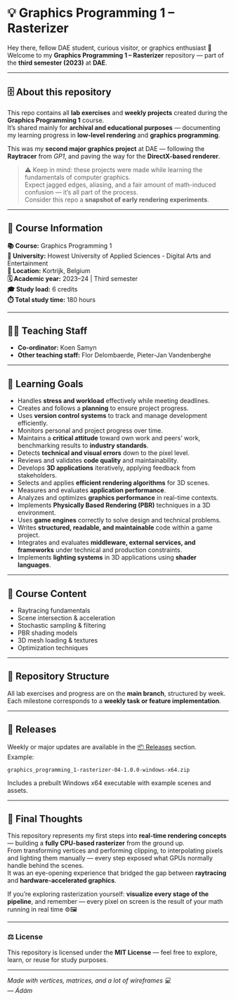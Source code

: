 # 💡 Graphics Programming 1 – Rasterizer  

Hey there, fellow DAE student, curious visitor, or graphics enthusiast 👋  
Welcome to my **Graphics Programming 1 – Rasterizer** repository — part of the **third semester (2023)** at **DAE**.

---

## 🗄️ About this repository

This repo contains all **lab exercises** and **weekly projects** created during the **Graphics Programming 1** course.  
It’s shared mainly for **archival and educational purposes** — documenting my learning progress in **low-level rendering** and **graphics programming**.

This was my **second major graphics project** at DAE — following the **Raytracer** from *GP1*, and paving the way for the **DirectX-based renderer**. 

> ⚠️ Keep in mind: these projects were made while learning the fundamentals of computer graphics.  
> Expect jagged edges, aliasing, and a fair amount of math-induced confusion — it’s all part of the process.  
> Consider this repo a **snapshot of early rendering experiments**.

---

## 🔎 Course Information

**📚 Course:** Graphics Programming 1  
**🏫 University:** Howest University of Applied Sciences - Digital Arts and Entertainment  
**📍 Location:** Kortrijk, Belgium  
**🗓️ Academic year:** 2023–24 | Third semester  
**🎓 Study load:** 6 credits  
**⏱️ Total study time:** 180 hours  

---

## 👨‍🏫 Teaching Staff

- **Co-ordinator:** Koen Samyn  
- **Other teaching staff:** Flor Delombaerde, Pieter-Jan Vandenberghe  

---

## 🎯 Learning Goals

- Handles **stress and workload** effectively while meeting deadlines.  
- Creates and follows a **planning** to ensure project progress.  
- Uses **version control systems** to track and manage development efficiently.  
- Monitors personal and project progress over time.  
- Maintains a **critical attitude** toward own work and peers’ work, benchmarking results to **industry standards**.  
- Detects **technical and visual errors** down to the pixel level.  
- Reviews and validates **code quality** and maintainability.  
- Develops **3D applications** iteratively, applying feedback from stakeholders.  
- Selects and applies **efficient rendering algorithms** for 3D scenes.  
- Measures and evaluates **application performance**.  
- Analyzes and optimizes **graphics performance** in real-time contexts.  
- Implements **Physically Based Rendering (PBR)** techniques in a 3D environment.  
- Uses **game engines** correctly to solve design and technical problems.  
- Writes **structured, readable, and maintainable** code within a game project.  
- Integrates and evaluates **middleware, external services, and frameworks** under technical and production constraints.  
- Implements **lighting systems** in 3D applications using **shader languages**.  

---

## 🧩 Course Content

- Raytracing fundamentals  
- Scene intersection & acceleration  
- Stochastic sampling & filtering  
- PBR shading models  
- 3D mesh loading & textures  
- Optimization techniques  

---

## 📂 Repository Structure

All lab exercises and progress are on the **main branch**, structured by week.  
Each milestone corresponds to a **weekly task or feature implementation**.  

---

## 🚀 Releases

Weekly or major updates are available in the [📦 Releases](../../releases) section.  
Example:

`graphics_programming_1-rasterizer-04-1.0.0-windows-x64.zip `

Includes a prebuilt Windows x64 executable with example scenes and assets.

---

## 🧠 Final Thoughts

This repository represents my first steps into **real-time rendering concepts** — building a **fully CPU-based rasterizer** from the ground up.  
From transforming vertices and performing clipping, to interpolating pixels and lighting them manually — every step exposed what GPUs normally handle behind the scenes.  
It was an eye-opening experience that bridged the gap between **raytracing** and **hardware-accelerated graphics**.

If you’re exploring rasterization yourself: **visualize every stage of the pipeline**, and remember — every pixel on screen is the result of your math running in real time ⚙️🖼️  

---

### ⚖️ License
This repository is licensed under the **MIT License** — feel free to explore, learn, or reuse for study purposes.

---

*Made with vertices, matrices, and a lot of wireframes 💻  
— Ádám*
